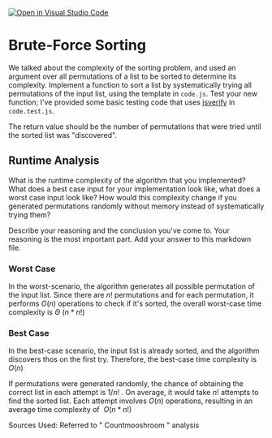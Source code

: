 [![Open in Visual Studio Code](https://classroom.github.com/assets/open-in-vscode-718a45dd9cf7e7f842a935f5ebbe5719a5e09af4491e668f4dbf3b35d5cca122.svg)](https://classroom.github.com/online_ide?assignment_repo_id=12372378&assignment_repo_type=AssignmentRepo)
# Brute-Force Sorting

We talked about the complexity of the sorting problem, and used an argument over
all permutations of a list to be sorted to determine its complexity. Implement
a function to sort a list by systematically trying all permutations of the input
list, using the template in `code.js`. Test your new function; I've provided
some basic testing code that uses [jsverify](https://jsverify.github.io/) in
`code.test.js`.

The return value should be the number of permutations that were tried until the
sorted list was "discovered".

## Runtime Analysis

What is the runtime complexity of the algorithm that you implemented? What does
a best case input for your implementation look like, what does a worst case
input look like? How would this complexity change if you generated permutations
randomly without memory instead of systematically trying them?

Describe your reasoning and the conclusion you've come to. Your reasoning is the
most important part. Add your answer to this markdown file.

### Worst Case

In the worst-scenario, the algorithm generates all possible permutation of the input list. Since there are $n!$ permutations and for each permutation, it performs $O(n)$ operations to check if it's sorted, the overall worst-case time complexity is $\Theta$ $(n * n!)$

### Best Case

In the best-case scenario, the input list is already sorted, and the algorithm discovers thos on the first try. Therefore, the best-case time complexity is $O(n)$


If permutations were generated randomly, the chance of obtaining the correct list in each attempt is $1/n!$ . On average, it would take $n!$ attempts to find the sorted list. Each attempt involves $O(n)$ operations, resulting in an average time complexity of $\ O(n * n!)$

Sources Used: 
Referred to " Countmooshroom " analysis 
